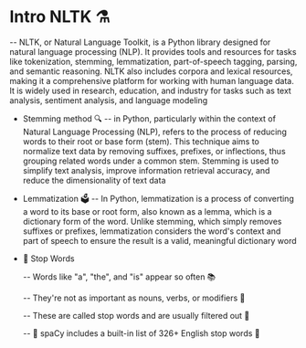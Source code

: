 # Intro NLTK ⚗️
-- NLTK, or Natural Language Toolkit, is a Python library designed for natural language processing (NLP). It provides tools and resources for tasks like tokenization, stemming, lemmatization, part-of-speech tagging, parsing, and semantic reasoning. NLTK also includes corpora and lexical resources, making it a comprehensive platform for working with human language data. It is widely used in research, education, and industry for tasks such as text analysis, sentiment analysis, and language modeling
- Stemming method 🔍
-- in Python, particularly within the context of Natural Language Processing (NLP), refers to the process of reducing words to their root or base form (stem). This technique aims to normalize text data by removing suffixes, prefixes, or inflections, thus grouping related words under a common stem. Stemming is used to simplify text analysis, improve information retrieval accuracy, and reduce the dimensionality of text data

- Lemmatization 🗳️
-- In Python, lemmatization is a process of converting a word to its base or root form, also known as a lemma, which is a dictionary form of the word. Unlike stemming, which simply removes suffixes or prefixes, lemmatization considers the word's context and part of speech to ensure the result is a valid, meaningful dictionary word

- 🛑 Stop Words
  
  -- Words like "a", "the", and "is" appear so often 📚

  --  They're not as important as nouns, verbs, or modifiers 🧠 
 
  --  These are called stop words and are usually filtered out 🧹

  -- 🧾 spaCy includes a built-in list of 326+ English stop words 📘
